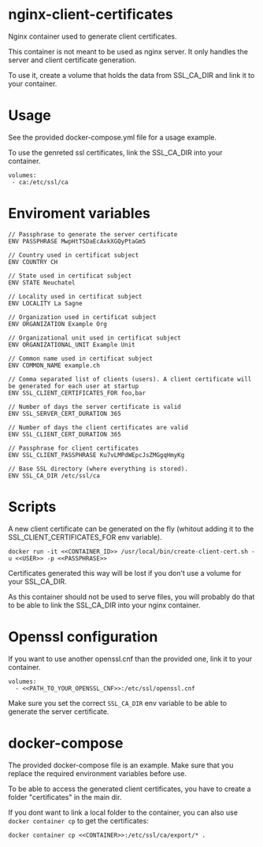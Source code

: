 # nginx-client-certificates
Nginx container used to generate client certificates.

This container is not meant to be used as nginx server. It only handles the server and client certificate generation.

To use it, create a volume that holds the data from SSL_CA_DIR and link it to your container.

# Usage
See the provided docker-compose.yml file for a usage example.

To use the genreted ssl certificates, link the SSL_CA_DIR into your container.

```
volumes:
 - ca:/etc/ssl/ca
```

# Enviroment variables
```
// Passphrase to generate the server certificate
ENV PASSPHRASE MwpHtTSDaEcAxkXGQyPtaGm5

// Country used in certificat subject
ENV COUNTRY CH

// State used in certificat subject
ENV STATE Neuchatel

// Locality used in certificat subject
ENV LOCALITY La Sagne

// Organization used in certificat subject
ENV ORGANIZATION Example Org

// Organizational unit used in certificat subject
ENV ORGANIZATIONAL_UNIT Example Unit

// Common name used in certificat subject
ENV COMMON_NAME example.ch

// Comma separated list of clients (users). A client certificate will be generated for each user at startup
ENV SSL_CLIENT_CERTIFICATES_FOR foo,bar

// Number of days the server certificate is valid
ENV SSL_SERVER_CERT_DURATION 365

// Number of days the client certificates are valid
ENV SSL_CLIENT_CERT_DURATION 365

// Passphrase for client certificates
ENV SSL_CLIENT_PASSPHRASE Ku7vLMPdWEpcJsZMGgqHmyKg

// Base SSL directory (where everything is stored).
ENV SSL_CA_DIR /etc/ssl/ca
```


# Scripts
A new client certificate can be generated on the fly (whitout adding it to the SSL_CLIENT_CERTIFICATES_FOR env variable).

```
docker run -it <<CONTAINER_ID>> /usr/local/bin/create-client-cert.sh -u <<USER>> -p <<PASSPHRASE>>
```


Certificates generated this way will be lost if you don't use a volume for your SSL_CA_DIR.

As this container should not be used to serve files, you will probably do that to be able to link the SSL_CA_DIR into your nginx container.

# Openssl configuration
If you want to use another openssl.cnf than the provided one, link it to your container.

```
volumes:
  - <<PATH_TO_YOUR_OPENSSL_CNF>>:/etc/ssl/openssl.cnf
```


Make sure you set the correct ```SSL_CA_DIR``` env variable to be able to generate the server certificate.


# docker-compose
The provided docker-compose file is an example. Make sure that you replace the required environment variables before use.


To be able to access the generated client certificates, you have to create a folder "certificates" in the main dir.


If you dont want to link a local folder to the container, you can also use ```docker container cp``` to get the certificates:

```
docker container cp <<CONTAINER>>:/etc/ssl/ca/export/* .
```
